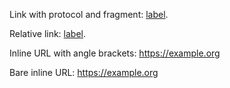 Link with protocol and fragment: [label](https://example.org/lorem#ipsum).

Relative link: [label](./spaced%20example.html).

Inline URL with angle brackets: <https://example.org>

Bare inline URL: https://example.org
